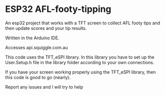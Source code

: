 # ESP32 AFL-footy-tipping
An esp32 project that works with a TFT screen to collect AFL footy tips and then update scores and your tip results. 

Written in the Arduino IDE.

Accesses api.squiggle.com.au

This code uses the TFT_eSPI library. In this library you have to set up the User.Setup.h file in the library folder according to your own connections.

If you have your screen working properly using the TFT_eSPI library, then this code is good to go (nearly).

Report any issues and I will try to help
